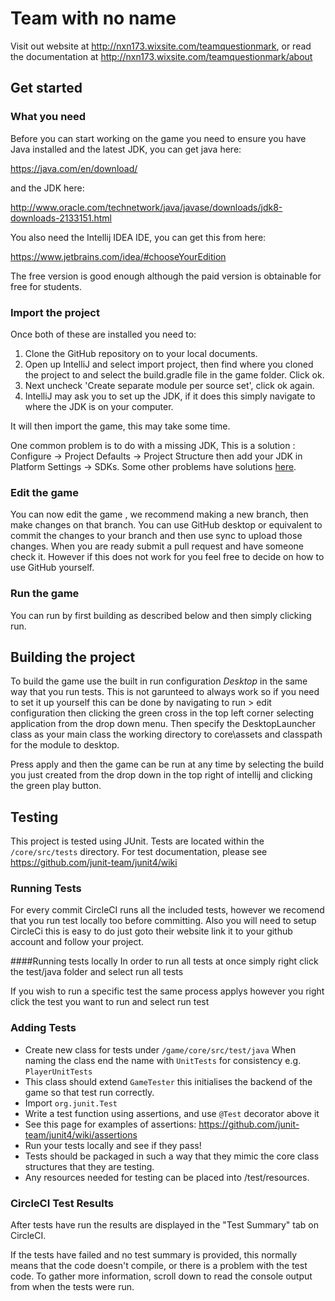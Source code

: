 # Team with no name
Visit out website at http://nxn173.wixsite.com/teamquestionmark, or read the documentation at http://nxn173.wixsite.com/teamquestionmark/about

## Get started
### What you need
Before you can start working on the game you need to ensure you have Java installed and the latest JDK, you can get java here:

https://java.com/en/download/

and the JDK here:

http://www.oracle.com/technetwork/java/javase/downloads/jdk8-downloads-2133151.html

You also need the Intellij IDEA IDE, you can get this from here:

https://www.jetbrains.com/idea/#chooseYourEdition

The free version is good enough although the paid version is obtainable for free for students.
### Import the project
Once both of these are installed you need to:

1. Clone the GitHub repository on to your local documents. 
2. Open up IntelliJ and select import project, then find where you cloned the project to and select the build.gradle file in the game folder. Click ok.
3. Next uncheck 'Create separate module per source set', click ok again.
4. IntelliJ may ask you to set up the JDK, if it does this simply navigate to where the JDK is on your computer. 

It will then import the game, this may take some time.

One common problem is to do with a missing JDK, This is a solution :
Configure -> Project Defaults -> Project Structure then add your JDK in Platform Settings -> SDKs. Some other problems have solutions [here](https://github.com/libgdx/libgdx/wiki/Gradle-and-Intellij-IDEA).

 
### Edit the game
You can now edit the game , we recommend making a new branch, then make changes on that branch. You can use GitHub desktop or equivalent to commit the changes to your branch and then use sync to upload those changes. When you are ready submit a pull request and have someone check it. However if this does not work for you feel free to decide on how to use GitHub yourself.
### Run the game
You can run by first building as described below and then simply clicking run.

## Building the project
To build the game use the built in run configuration *Desktop* in the same way that you run tests. This is not garunteed to always work
so if you need to set it up yourself this can be done by navigating to run > edit configuration then clicking the green cross in the top
left corner selecting application from the drop down menu. Then specify the DesktopLauncher class as your main class the working
directory to core\assets and classpath for the module to desktop. 

Press apply and then the game can be run at any time by selecting the build you just created from the drop down in the top right
of intellij and clicking the green play button.

## Testing
This project is tested using JUnit. Tests are located within the `/core/src/tests` directory. For test documentation, please see https://github.com/junit-team/junit4/wiki

### Running Tests
For every commit CircleCI runs all the included tests, however we recomend that you run test locally too before committing. Also you
will need to setup CircleCi this is easy to do just goto their website link it to your github account and follow your project.

####Running tests locally
In order to run all tests at once simply right click the test/java folder and select run all tests

If you wish to run a specific test the same process applys however you right click the test you want to run and select run test

### Adding Tests
- Create new class for tests under `/game/core/src/test/java` When naming the class end the name with `UnitTests` for consistency e.g. `PlayerUnitTests`
- This class should extend `GameTester` this initialises the backend of the game so that test run correctly. 
- Import `org.junit.Test`
- Write a test function using assertions, and use `@Test` decorator above it
- See this page for examples of assertions: https://github.com/junit-team/junit4/wiki/assertions
- Run your tests locally and see if they pass!
- Tests should be packaged in such a way that they mimic the core class structures that they are testing.
- Any resources needed for testing can be placed into /test/resources.

### CircleCI Test Results
After tests have run the results are displayed in the "Test Summary" tab on CircleCI.

If the tests have failed and no test summary is provided, this normally means that the code doesn't compile, or there is a problem with the test code. To gather more information, scroll down to read the console output from when the tests were run.
